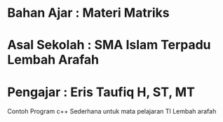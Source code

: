 # Bahan Ajar : Materi Matriks

# Asal Sekolah : SMA Islam Terpadu Lembah Arafah

# Pengajar : Eris Taufiq H, ST, MT

Contoh Program c++ Sederhana untuk mata pelajaran TI Lembah arafah
